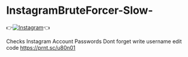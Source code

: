 # InstagramBruteForcer-Slow-
👉[![Instagram](https://img.shields.io/badge/INSTAGRAM-FOLLOW-red?style=for-the-badge&logo=instagram)](https://www.instagram.com/shubham_g0sain)👈

Checks  Instagram Account Passwords
Dont forget write username edit code https://prnt.sc/u80n01
